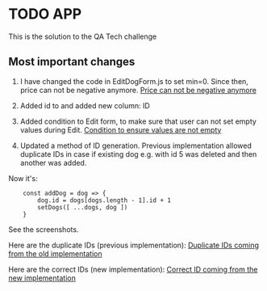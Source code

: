 # TODO APP

This is the solution to the QA Tech challenge

## Most important changes

1. I have changed the code in EditDogForm.js to set min=0. Since then, price can not be negative anymore.
[Price can not be negative anymore](./images/min_0.png)

2. Added id to <tr> and added new column: ID

3. Added condition to Edit form, to make sure that user can not set empty values during Edit.
[Condition to ensure values are not empty](./images/edit_dog_if.png)

4. Updated a method of ID generation. Previous implementation allowed duplicate IDs in case if existing dog e.g. with id 5 was deleted and then another was added.

Now it's:
```
	const addDog = dog => {
		dog.id = dogs[dogs.length - 1].id + 1
		setDogs([ ...dogs, dog ])
	}
```
See the screenshots.

Here are the duplicate IDs (previous implementation):
[Duplicate IDs coming from the old implementation](./images/old_ids.png)

Here are the correct IDs (new implementation):
[Correct ID coming from the new implementation](./images/new_ids.png)